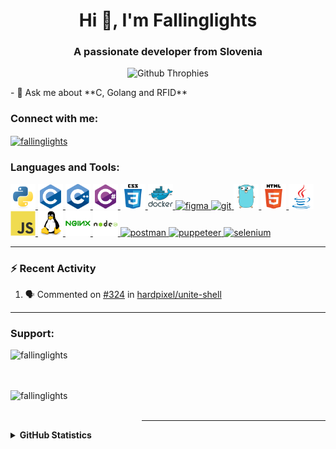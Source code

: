 <h1 align="center">Hi 👋, I'm Fallinglights</h1>
<h3 align="center">A passionate developer from Slovenia</h3>

<p align="center">
    <img src= "https://github-trophies.vercel.app/?username=FallingLights&theme=radical&no-frame=false&no-bg=false&margin-w=4" alt="Github Throphies"/>
</p> 
- 💬 Ask me about **C, Golang and RFID**

<h3 align="left">Connect with me:</h3>
<p align="left">
<a href="https://twitter.com/fallinglights" target="blank"><img align="center" src="https://raw.githubusercontent.com/rahuldkjain/github-profile-readme-generator/master/src/images/icons/Social/twitter.svg" alt="fallinglights" height="30" width="40" /></a>
</p>

<h3 align="left">Languages and Tools:</h3>
<p align="left">
    <a href="https://www.python.org" target="_blank" rel="noreferrer"> <img src="https://raw.githubusercontent.com/devicons/devicon/master/icons/python/python-original.svg" alt="python" width="40" height="40"/> </a>
    <a href="https://www.cprogramming.com/" target="_blank" rel="noreferrer"> <img src="https://raw.githubusercontent.com/devicons/devicon/master/icons/c/c-original.svg" alt="c" width="40" height="40"/> </a> 
    <a href="https://www.w3schools.com/cpp/" target="_blank" rel="noreferrer"> <img src="https://raw.githubusercontent.com/devicons/devicon/master/icons/cplusplus/cplusplus-original.svg" alt="cplusplus" width="40" height="40"/> </a> 
    <a href="https://www.w3schools.com/cs/" target="_blank" rel="noreferrer"> <img src="https://raw.githubusercontent.com/devicons/devicon/master/icons/csharp/csharp-original.svg" alt="csharp" width="40" height="40"/> </a> 
    <a href="https://www.w3schools.com/css/" target="_blank" rel="noreferrer"> <img src="https://raw.githubusercontent.com/devicons/devicon/master/icons/css3/css3-original-wordmark.svg" alt="css3" width="40" height="40"/> </a> 
    <a href="https://www.docker.com/" target="_blank" rel="noreferrer"> <img src="https://raw.githubusercontent.com/devicons/devicon/master/icons/docker/docker-original-wordmark.svg" alt="docker" width="40" height="40"/> </a> 
    <a href="https://www.figma.com/" target="_blank" rel="noreferrer"> <img src="https://www.vectorlogo.zone/logos/figma/figma-icon.svg" alt="figma" width="40" height="40"/> </a> <a href="https://git-scm.com/" target="_blank" rel="noreferrer"> <img src="https://www.vectorlogo.zone/logos/git-scm/git-scm-icon.svg" alt="git" width="40" height="40"/> </a> 
    <a href="https://golang.org" target="_blank" rel="noreferrer"> <img src="https://raw.githubusercontent.com/devicons/devicon/master/icons/go/go-original.svg" alt="go" width="40" height="40"/> </a> 
    <a href="https://www.w3.org/html/" target="_blank" rel="noreferrer"> <img src="https://raw.githubusercontent.com/devicons/devicon/master/icons/html5/html5-original-wordmark.svg" alt="html5" width="40" height="40"/> 
    <a href="https://www.java.com" target="_blank" rel="noreferrer"> <img src="https://raw.githubusercontent.com/devicons/devicon/master/icons/java/java-original.svg" alt="java" width="40" height="40"/> </a> 
    <a href="https://developer.mozilla.org/en-US/docs/Web/JavaScript" target="_blank" rel="noreferrer"> <img src="https://raw.githubusercontent.com/devicons/devicon/master/icons/javascript/javascript-original.svg" alt="javascript" width="40" height="40"/> </a> 
    <a href="https://www.linux.org/" target="_blank" rel="noreferrer"> <img src="https://raw.githubusercontent.com/devicons/devicon/master/icons/linux/linux-original.svg" alt="linux" width="40" height="40"/> </a>
    <a href="https://www.nginx.com" target="_blank" rel="noreferrer"> <img src="https://raw.githubusercontent.com/devicons/devicon/master/icons/nginx/nginx-original.svg" alt="nginx" width="40" height="40"/> </a> 
    <a href="https://nodejs.org" target="_blank" rel="noreferrer"> <img src="https://raw.githubusercontent.com/devicons/devicon/master/icons/nodejs/nodejs-original-wordmark.svg" alt="nodejs" width="40" height="40"/> </a> 
    <a href="https://postman.com" target="_blank" rel="noreferrer"> <img src="https://www.vectorlogo.zone/logos/getpostman/getpostman-icon.svg" alt="postman" width="40" height="40"/> </a> <a href="https://github.com/puppeteer/puppeteer" target="_blank" rel="noreferrer"> <img src="https://www.vectorlogo.zone/logos/pptrdev/pptrdev-official.svg" alt="puppeteer" width="40" height="40"/> </a> 
    <a href="https://www.selenium.dev" target="_blank" rel="noreferrer"> <img src="https://raw.githubusercontent.com/detain/svg-logos/780f25886640cef088af994181646db2f6b1a3f8/svg/selenium-logo.svg" alt="selenium" width="40" height="40"/> </a> 
</p>

---
### :zap: Recent Activity
<!--START_SECTION:activity-->
1. 🗣 Commented on [#324](https://github.com/hardpixel/unite-shell/issues/324) in [hardpixel/unite-shell](https://github.com/hardpixel/unite-shell)
<!--END_SECTION:activity-->

---

<h3 align="left">Support:</h3>
<p><a href="https://github.com/sponsors/FallingLights"> <img align="left" src="https://img.shields.io/badge/sponsor-30363D?style=for-the-badge&logo=GitHub-Sponsors&logoColor=#white" height="50" width="210" alt="fallinglights" /></a></p><br><br>  
<br />
<p><a href="https://www.buymeacoffee.com/fallinglights"> <img align="left" src="https://cdn.buymeacoffee.com/buttons/v2/default-yellow.png" height="50" width="210" alt="fallinglights" /></a></p><br><br>  

<hr />

<details>
  <summary><b>GitHub Statistics</b></summary>
  <div>
    <img height="135px" src="https://github-readme-stats.vercel.app/api?username=fallinglights&hide_title=false&hide_border=true&show_icons=true&include_all_commits=true&count_private=true&line_height=21&theme=nord" />
    <img height="135px" src="https://github-readme-stats.vercel.app/api/top-langs/?username=fallinglights&hide=html&hide_title=true&hide_border=true&layout=compact&include_all_commits=true&count_private=true&langs_count=8&theme=nord" />
    <img height="135px" src="https://github-readme-streak-stats.herokuapp.com/?user=fallinglights&hide_border=true&include_all_commits=true&count_private=true&theme=nord" />
  </div>
  <div>
    <p align="left"> <img src="https://komarev.com/ghpvc/?username=fallinglights&label=Profile%20views&color=0eb437&style=flat" alt="fallinglights" /> </p>
  </div>
</details>
